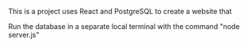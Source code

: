 This is a project uses React and PostgreSQL to create a website that

Run the database in a separate local terminal with the command "node server.js"